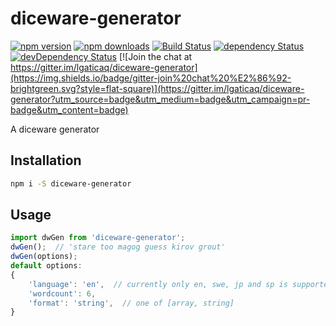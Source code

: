 # diceware-generator

[![npm version](https://img.shields.io/npm/v/diceware-generator.svg?style=flat-square)](https://www.npmjs.com/package/diceware-generator)
[![npm downloads](https://img.shields.io/npm/dm/diceware-generator.svg?style=flat-square)](https://www.npmjs.com/package/diceware-generator)
[![Build Status](https://img.shields.io/travis/lgaticaq/diceware-generator.svg?style=flat-square)](https://travis-ci.org/lgaticaq/diceware-generator)
[![dependency Status](https://img.shields.io/david/lgaticaq/diceware-generator.svg?style=flat-square)](https://david-dm.org/lgaticaq/diceware-generator#info=dependencies)
[![devDependency Status](https://img.shields.io/david/dev/lgaticaq/diceware-generator.svg?style=flat-square)](https://david-dm.org/lgaticaq/diceware-generator#info=devDependencies)
[![Join the chat at https://gitter.im/lgaticaq/diceware-generator](https://img.shields.io/badge/gitter-join%20chat%20%E2%86%92-brightgreen.svg?style=flat-square)](https://gitter.im/lgaticaq/diceware-generator?utm_source=badge&utm_medium=badge&utm_campaign=pr-badge&utm_content=badge)

A diceware generator

## Installation

```bash
npm i -S diceware-generator
```

## Usage
```javascript
import dwGen from 'diceware-generator';
dwGen();  // 'stare too magog guess kirov grout'
dwGen(options);
default options:  
{
	'language': 'en',  // currently only en, swe, jp and sp is supported
	'wordcount': 6,
	'format': 'string',  // one of [array, string]
}
```
